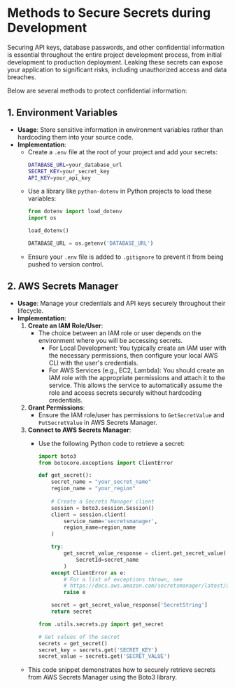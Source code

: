 # Methods to Secure Secrets during Development

Securing API keys, database passwords, and other confidential information is essential throughout the entire project development process, from initial development to production deployment. Leaking these secrets can expose your application to significant risks, including unauthorized access and data breaches.

Below are several methods to protect confidential information:

## 1. **Environment Variables**
   - **Usage**: Store sensitive information in environment variables rather than hardcoding them into your source code.
   - **Implementation**:
     - Create a `.env` file at the root of your project and add your secrets:
       ```bash
       DATABASE_URL=your_database_url
       SECRET_KEY=your_secret_key
       API_KEY=your_api_key
       ```
     - Use a library like `python-dotenv` in Python projects to load these variables:
       ```python
       from dotenv import load_dotenv
       import os

       load_dotenv()

       DATABASE_URL = os.getenv('DATABASE_URL')
       ```
     - Ensure your `.env` file is added to `.gitignore` to prevent it from being pushed to version control.

## 2. **AWS Secrets Manager**
   - **Usage**: Manage your credentials and API keys securely throughout their lifecycle.
   - **Implementation**:
     1. **Create an IAM Role/User**:
        - The choice between an IAM role or user depends on the environment where you will be accessing secrets. 
            - For Local Development: You typically create an IAM user with the necessary permissions, then configure your local AWS CLI with the user's credentials.
            - For AWS Services (e.g., EC2, Lambda): You should create an IAM role with the appropriate permissions and attach it to the service. This allows the service to automatically assume the role and access secrets securely without hardcoding credentials.
     2. **Grant Permissions**:
        - Ensure the IAM role/user has permissions to `GetSecretValue` and `PutSecretValue` in AWS Secrets Manager.
     3. **Connect to AWS Secrets Manager**:
        - Use the following Python code to retrieve a secret:
          ```python
          import boto3
          from botocore.exceptions import ClientError
          
          def get_secret():
              secret_name = "your_secret_name"
              region_name = "your_region"
              
              # Create a Secrets Manager client
              session = boto3.session.Session()
              client = session.client(
                  service_name='secretsmanager',
                  region_name=region_name
              )

              try:
                  get_secret_value_response = client.get_secret_value(
                      SecretId=secret_name
                  )
              except ClientError as e:
                  # For a list of exceptions thrown, see
                  # https://docs.aws.amazon.com/secretsmanager/latest/apireference/API_GetSecretValue.html
                  raise e

              secret = get_secret_value_response['SecretString']
              return secret
          ```

          ```python
          from .utils.secrets.py import get_secret

          # Get values of the secret
          secrets = get_secret()
          secret_key = secrets.get('SECRET_KEY')
          secret_value = secrets.get('SECRET_VALUE')
          ```
     - This code snippet demonstrates how to securely retrieve secrets from AWS Secrets Manager using the Boto3 library.
